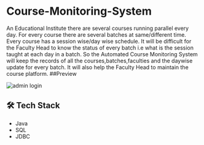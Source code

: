 # **Course-Monitoring-System**

An Educational  Institute there are several courses running parallel  every day. For every course there are several batches at same/different time. Every course has a session wise/day wise schedule. It will be difficult for the Faculty Head to know the status of every batch i.e what is the session taught at each day in a batch.
So the Automated Course Monitoring System will keep the records of all the courses,batches,faculties and the daywise update for every batch. It will also help the Faculty Head to maintain the course platform.
##Preview
<!-- <img src="https://drive.google.com/file/d/1kH2dv-3J_mdzoTK_vDHuLWRZtg_q4ncB/view?usp=sharing" alt="LinkedIn Badge"/> -->

![admin login](https://user-images.githubusercontent.com/47365524/194356279-3c1baacd-8057-49d5-a436-1f5b56bf8702.png)

## 🛠 Tech Stack
- Java
- SQL
- JDBC
